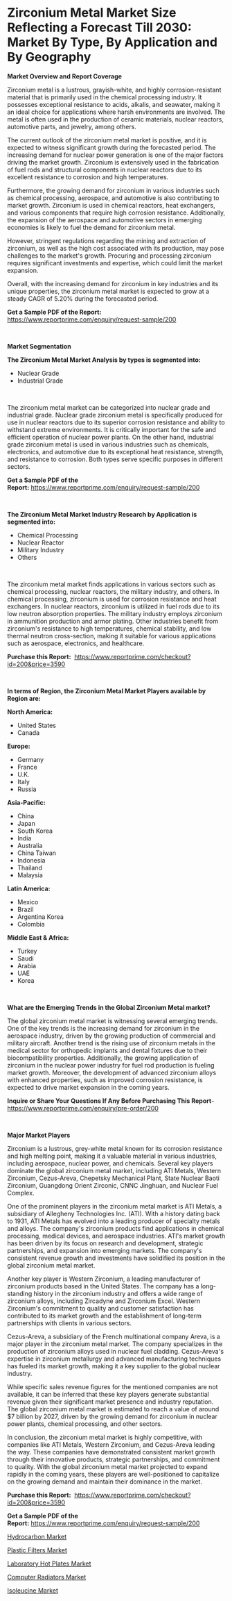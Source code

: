 <p><h1>Zirconium Metal Market Size Reflecting a Forecast Till 2030: Market By Type, By Application and By Geography</h1></p><p><strong>Market Overview and Report Coverage</strong></p>
<p><p>Zirconium metal is a lustrous, grayish-white, and highly corrosion-resistant material that is primarily used in the chemical processing industry. It possesses exceptional resistance to acids, alkalis, and seawater, making it an ideal choice for applications where harsh environments are involved. The metal is often used in the production of ceramic materials, nuclear reactors, automotive parts, and jewelry, among others.</p><p>The current outlook of the zirconium metal market is positive, and it is expected to witness significant growth during the forecasted period. The increasing demand for nuclear power generation is one of the major factors driving the market growth. Zirconium is extensively used in the fabrication of fuel rods and structural components in nuclear reactors due to its excellent resistance to corrosion and high temperatures.</p><p>Furthermore, the growing demand for zirconium in various industries such as chemical processing, aerospace, and automotive is also contributing to market growth. Zirconium is used in chemical reactors, heat exchangers, and various components that require high corrosion resistance. Additionally, the expansion of the aerospace and automotive sectors in emerging economies is likely to fuel the demand for zirconium metal.</p><p>However, stringent regulations regarding the mining and extraction of zirconium, as well as the high cost associated with its production, may pose challenges to the market's growth. Procuring and processing zirconium requires significant investments and expertise, which could limit the market expansion.</p><p>Overall, with the increasing demand for zirconium in key industries and its unique properties, the zirconium metal market is expected to grow at a steady CAGR of 5.20% during the forecasted period.</p></p>
<p><strong>Get a Sample PDF of the Report:</strong> <a href="https://www.reportprime.com/enquiry/request-sample/200">https://www.reportprime.com/enquiry/request-sample/200</a></p>
<p>&nbsp;</p>
<p><strong>Market Segmentation</strong></p>
<p><strong>The Zirconium Metal Market Analysis by types is segmented into:</strong></p>
<p><ul><li>Nuclear Grade</li><li>Industrial Grade</li></ul></p>
<p>&nbsp;</p>
<p><p>The zirconium metal market can be categorized into nuclear grade and industrial grade. Nuclear grade zirconium metal is specifically produced for use in nuclear reactors due to its superior corrosion resistance and ability to withstand extreme environments. It is critically important for the safe and efficient operation of nuclear power plants. On the other hand, industrial grade zirconium metal is used in various industries such as chemicals, electronics, and automotive due to its exceptional heat resistance, strength, and resistance to corrosion. Both types serve specific purposes in different sectors.</p></p>
<p><strong>Get a Sample PDF of the Report:</strong>&nbsp;<a href="https://www.reportprime.com/enquiry/request-sample/200">https://www.reportprime.com/enquiry/request-sample/200</a></p>
<p>&nbsp;</p>
<p><strong>The Zirconium Metal Market Industry Research by Application is segmented into:</strong></p>
<p><ul><li>Chemical Processing</li><li>Nuclear Reactor</li><li>Military Industry</li><li>Others</li></ul></p>
<p>&nbsp;</p>
<p><p>The zirconium metal market finds applications in various sectors such as chemical processing, nuclear reactors, the military industry, and others. In chemical processing, zirconium is used for corrosion resistance and heat exchangers. In nuclear reactors, zirconium is utilized in fuel rods due to its low neutron absorption properties. The military industry employs zirconium in ammunition production and armor plating. Other industries benefit from zirconium's resistance to high temperatures, chemical stability, and low thermal neutron cross-section, making it suitable for various applications such as aerospace, electronics, and healthcare.</p></p>
<p><strong>Purchase this Report:</strong>&nbsp; <a href="https://www.reportprime.com/checkout?id=200&price=3590">https://www.reportprime.com/checkout?id=200&price=3590</a></p>
<p>&nbsp;</p>
<p><strong>In terms of Region, the Zirconium Metal Market Players available by Region are:</strong></p>
<p>
    <p> <strong> North America: </strong>
        <ul>
            <li>United States</li>
            <li>Canada</li>
        </ul>
        </p> 
    <p> <strong> Europe: </strong>
        <ul>
            <li>Germany</li>
            <li>France</li>
            <li>U.K.</li>
            <li>Italy</li>
            <li>Russia</li>
        </ul>
        </p> 
    <p> <strong> Asia-Pacific: </strong>
        <ul>
            <li>China</li>
            <li>Japan</li>
            <li>South Korea</li>
            <li>India</li>
            <li>Australia</li>
            <li>China Taiwan</li>
            <li>Indonesia</li>
            <li>Thailand</li>
            <li>Malaysia</li>
        </ul>
        </p> 
    <p> <strong> Latin America: </strong>
        <ul>
            <li>Mexico</li>
            <li>Brazil</li>
            <li>Argentina Korea</li>
            <li>Colombia</li>
        </ul>
        </p> 
    <p> <strong> Middle East & Africa: </strong>
        <ul>
            <li>Turkey</li>
            <li>Saudi</li>
            <li>Arabia</li>
            <li>UAE</li>
            <li>Korea</li>
        </ul>
    </p>
    </p>
<p>&nbsp;</p>
<p><strong>What are the Emerging Trends in the Global Zirconium Metal market?</strong></p>
<p><p>The global zirconium metal market is witnessing several emerging trends. One of the key trends is the increasing demand for zirconium in the aerospace industry, driven by the growing production of commercial and military aircraft. Another trend is the rising use of zirconium metals in the medical sector for orthopedic implants and dental fixtures due to their biocompatibility properties. Additionally, the growing application of zirconium in the nuclear power industry for fuel rod production is fueling market growth. Moreover, the development of advanced zirconium alloys with enhanced properties, such as improved corrosion resistance, is expected to drive market expansion in the coming years.</p></p>
<p><strong>Inquire or Share Your Questions If Any Before Purchasing This Report</strong>- <a href="https://www.reportprime.com/enquiry/pre-order/200">https://www.reportprime.com/enquiry/pre-order/200</a></p>
<p>&nbsp;</p>
<p><strong>Major Market Players</strong></p>
<p><p>Zirconium is a lustrous, grey-white metal known for its corrosion resistance and high melting point, making it a valuable material in various industries, including aerospace, nuclear power, and chemicals. Several key players dominate the global zirconium metal market, including ATI Metals, Western Zirconium, Cezus-Areva, Chepetsky Mechanical Plant, State Nuclear Baoti Zirconium, Guangdong Orient Zirconic, CNNC Jinghuan, and Nuclear Fuel Complex.</p><p>One of the prominent players in the zirconium metal market is ATI Metals, a subsidiary of Allegheny Technologies Inc. (ATI). With a history dating back to 1931, ATI Metals has evolved into a leading producer of specialty metals and alloys. The company's zirconium products find applications in chemical processing, medical devices, and aerospace industries. ATI's market growth has been driven by its focus on research and development, strategic partnerships, and expansion into emerging markets. The company's consistent revenue growth and investments have solidified its position in the global zirconium metal market.</p><p>Another key player is Western Zirconium, a leading manufacturer of zirconium products based in the United States. The company has a long-standing history in the zirconium industry and offers a wide range of zirconium alloys, including Zircadyne and Zirconium Excel. Western Zirconium's commitment to quality and customer satisfaction has contributed to its market growth and the establishment of long-term partnerships with clients in various sectors.</p><p>Cezus-Areva, a subsidiary of the French multinational company Areva, is a major player in the zirconium metal market. The company specializes in the production of zirconium alloys used in nuclear fuel cladding. Cezus-Areva's expertise in zirconium metallurgy and advanced manufacturing techniques has fueled its market growth, making it a key supplier to the global nuclear industry.</p><p>While specific sales revenue figures for the mentioned companies are not available, it can be inferred that these key players generate substantial revenue given their significant market presence and industry reputation. The global zirconium metal market is estimated to reach a value of around $7 billion by 2027, driven by the growing demand for zirconium in nuclear power plants, chemical processing, and other sectors.</p><p>In conclusion, the zirconium metal market is highly competitive, with companies like ATI Metals, Western Zirconium, and Cezus-Areva leading the way. These companies have demonstrated consistent market growth through their innovative products, strategic partnerships, and commitment to quality. With the global zirconium metal market projected to expand rapidly in the coming years, these players are well-positioned to capitalize on the growing demand and maintain their dominance in the market.</p></p>
<p><strong>Purchase this Report:</strong>&nbsp;&nbsp;<a href="https://www.reportprime.com/checkout?id=200&price=3590">https://www.reportprime.com/checkout?id=200&price=3590</a></p>
<p></p>
<p><strong>Get a Sample PDF of the Report:</strong>&nbsp;<a href="https://www.reportprime.com/enquiry/request-sample/200">https://www.reportprime.com/enquiry/request-sample/200</a></p>
<p><p><a href="https://github.com/ambrozg/Market-Research-Report-List-1/blob/main/hydrocarbon-market.md">Hydrocarbon Market</a></p><p><a href="https://medium.com/@serenaframi/decoding-plastic-filters-market-metrics-market-share-trends-and-growth-patterns-5376bae772fd">Plastic Filters Market</a></p><p><a href="https://medium.com/@geneeffertz/laboratory-hot-plates-market-share-evolution-and-market-growth-trends-2023-2030-b7c9bdb200e4">Laboratory Hot Plates Market</a></p><p><a href="https://medium.com/@tiannathiel2023/computer-radiators-market-size-and-market-trends-complete-industry-overview-2023-to-2030-a26df2b587f1">Computer Radiators Market</a></p><p><a href="https://github.com/gshchiplitsov/Market-Research-Report-List-1/blob/main/isoleucine-market.md">Isoleucine Market</a></p></p>